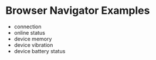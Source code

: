 # Browser Navigator Examples

* connection
* online status
* device memory
* device vibration
* device battery status
